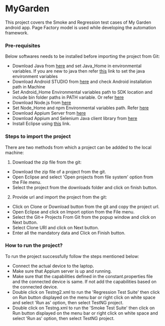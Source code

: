 # MyGarden
This project covers the Smoke and Regression test cases of My Garden android app. Page Factory model is used while developing the automation framework.

### Pre-requisites
Below softwares needs to be installed before importing the project from Git: 
- Download Java from [here](https://www.oracle.com/technetwork/java/javase/downloads/jdk8-downloads-2133151.html) and set Java_Home in environmental variables. If you are new to java then refer [this](https://www.youtube.com/watch?v=FqpmH8MVO6A&t=5s) link to set the java environment variables
- Download Android STUDIO from [here](https://developer.android.com/studio/index.html) and check Android installation path in Machine
- Set Android_Home Environmental variables path to SDK location and include bin folder paths in PATH variable. Or refer [here](https://www.programsbuzz.com/article/how-set-android-environment-variable-path-windows-10)
- Download Node.js from [here](https://nodejs.org/en/download/)
- Set Node_Home and npm Environmental variables path. Refer [here](https://www.youtube.com/watch?v=hiVKXJ2hAdo)
- Download Appium Server from [here](http://appium.io/downloads.html)
- Download Appium and Selenium Java client library from [here](http://appium.io/downloads.html)
- Install Eclipse using [this](https://www.eclipse.org/downloads/packages/release/helios/sr1/eclipse-ide-java-developers) link.

### Steps to import the project
There are two methods from which a project can be addded to the local machine: 
1. Download the zip file from the git: 
- Download the zip file of a project from the git.
- Open Eclipse and select 'Open projects from file system' option from the File menu.
- Select the project from the downloads folder and click on finish button.

2. Provide url and import the project from the git:
- Click on Clone or Download button from the git and copy the project url.
- Open Eclipse and click on Import option from the File menu.
- Select the Git-> Projects From Git from the popup window and click on Next button.
- Select Clone URI and click on Next button.
- Enter all the mandatory data and Click on Finish button.

### How to run the project?
To run the project successfully follow the steps mentioned below: 
- Connect the actual device to the laptop.
- Make sure that Appium server is up and running.
- Make sure that the capabilities defined in the constant.properties file and the connected device is same. If not add the capabilities based on the connected device.
- Double click on Testng2.xml to run the 'Regression Test Suite' then click on Run button displayed on the menu bar or right click on white space and select 'Run as' option, then select TestNG project.
- Double click on Testng.xml to run the 'Smoke Test Suite' then click on Run button displayed on the menu bar or right click on white space and select 'Run as' option, then select TestNG project.
